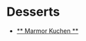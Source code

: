 # Desserts

- [** Marmor Kuchen **](https://github.com/darioflute/gastronomic/blob/main/desserts/MarmorKuchen.md)
